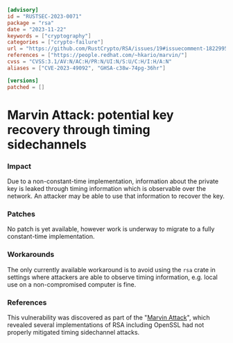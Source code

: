 ```toml
[advisory]
id = "RUSTSEC-2023-0071"
package = "rsa"
date = "2023-11-22"
keywords = ["cryptography"]
categories = ["crypto-failure"]
url = "https://github.com/RustCrypto/RSA/issues/19#issuecomment-1822995643"
references = ["https://people.redhat.com/~hkario/marvin/"]
cvss = "CVSS:3.1/AV:N/AC:H/PR:N/UI:N/S:U/C:H/I:H/A:N"
aliases = ["CVE-2023-49092", "GHSA-c38w-74pg-36hr"]

[versions]
patched = []
```

# Marvin Attack: potential key recovery through timing sidechannels

### Impact
Due to a non-constant-time implementation, information about the private key is leaked through timing information which is observable over the network. An attacker may be able to use that information to recover the key.

### Patches
No patch is yet available, however work is underway to migrate to a fully constant-time implementation.

### Workarounds
The only currently available workaround is to avoid using the `rsa` crate in settings where attackers are able to observe timing information, e.g. local use on a non-compromised computer is fine.

### References
This vulnerability was discovered as part of the "[Marvin Attack]", which revealed several implementations of RSA including OpenSSL had not properly mitigated timing sidechannel attacks.

[Marvin Attack]: https://people.redhat.com/~hkario/marvin/
